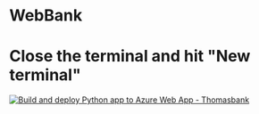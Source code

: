 # WebBank
# Close the terminal and hit "New terminal"


[![Build and deploy Python app to Azure Web App - Thomasbank](https://github.com/Thomashallberg/WebBank/actions/workflows/main_thomasbank.yml/badge.svg?branch=main)](https://github.com/Thomashallberg/WebBank/actions/workflows/main_thomasbank.yml)
